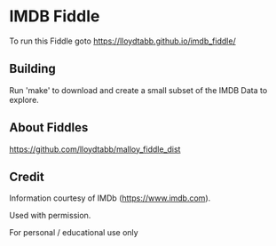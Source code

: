 # IMDB Fiddle

To run this Fiddle goto https://lloydtabb.github.io/imdb_fiddle/


## Building

Run 'make' to download and create a small subset of the IMDB Data to explore.

## About Fiddles

https://github.com/lloydtabb/malloy_fiddle_dist

## Credit

Information courtesy of IMDb (https://www.imdb.com).

Used with permission. 

For personal / educational use only


